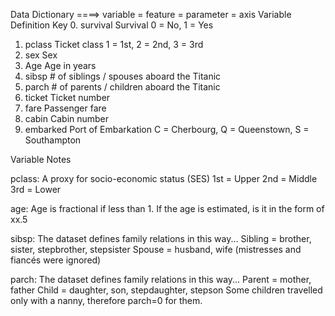 Data Dictionary ====> variable = feature = parameter = axis
Variable Definition Key 0. survival Survival 0 = No, 1 = Yes

1. pclass Ticket class 1 = 1st, 2 = 2nd, 3 = 3rd
2. sex Sex
3. Age Age in years
4. sibsp # of siblings / spouses aboard the Titanic
5. parch # of parents / children aboard the Titanic
6. ticket Ticket number
7. fare Passenger fare
8. cabin Cabin number
9. embarked Port of Embarkation C = Cherbourg, Q = Queenstown, S = Southampton

Variable Notes

pclass: A proxy for socio-economic status (SES)
1st = Upper
2nd = Middle
3rd = Lower

age: Age is fractional if less than 1. If the age is estimated, is it in the form of xx.5

sibsp: The dataset defines family relations in this way...
Sibling = brother, sister, stepbrother, stepsister
Spouse = husband, wife (mistresses and fiancés were ignored)

parch: The dataset defines family relations in this way...
Parent = mother, father
Child = daughter, son, stepdaughter, stepson
Some children travelled only with a nanny, therefore parch=0 for them.
